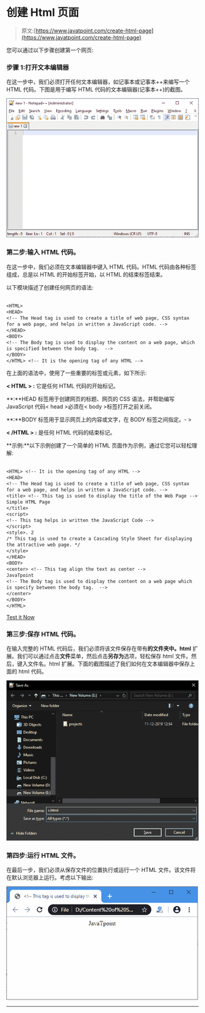 # 创建 Html 页面

> 原文:[https://www.javatpoint.com/create-html-page](https://www.javatpoint.com/create-html-page)

您可以通过以下步骤创建第一个网页:

### 步骤 1:打开文本编辑器

在这一步中，我们必须打开任何文本编辑器，如记事本或记事本++来编写一个 HTML 代码。下图是用于编写 HTML 代码的文本编辑器(记事本++)的截图。

![Create Html Page](img/35e6f70dc9d49eb06b11b0d1e90640c2.png)

### 第二步:输入 HTML 代码。

在这一步中，我们必须在文本编辑器中键入 HTML 代码。HTML 代码由各种标签组成，总是以 HTML 的开始标签开始，以 HTML 的结束标签结束。

以下模块描述了创建任何网页的语法:

```

<HTML> 
<HEAD>
<!-- The Head tag is used to create a title of web page, CSS syntax for a web page, and helps in written a JavaScript code. -->
</HEAD>
<BODY>
<!-- The Body tag is used to display the content on a web page, which is specified between the body tag.  -->
</BODY>
</HTML> <!-- It is the opening tag of any HTML -->

```

在上面的语法中，使用了一些重要的标签或元素，如下所示:

**< HTML > :** 它是任何 HTML 代码的开始标记。

**<HEAD>:**HEAD 标签用于创建网页的标题、网页的 CSS 语法，并帮助编写 JavaScript 代码< head >必须在< body >标签打开之前关闭。

**<BODY>:**BODY 标签用于显示网页上的内容或文字，在 BODY 标签之间指定。- >

**< /HTML > :** 是任何 HTML 代码的结束标记。

**示例:**以下示例创建了一个简单的 HTML 页面作为示例，通过它您可以轻松理解:

```

<HTML> <!-- It is the opening tag of any HTML -->
<HEAD>
<!-- The Head tag is used to create a title of web page, CSS syntax for a web page, and helps in written a JavaScript code. -->
<title> <!-- This tag is used to display the title of the Web Page -->
Simple HTML Page
</title>
<script>
<!-- This tag helps in written the JavaScript Code -->
</script>
<style>. 2
/* This tag is used to create a Cascading Style Sheet for displaying the attractive web page. */
</style>
</HEAD>
<BODY>
<center> <!-- This tag align the text as center -->
JavaTpoint
<!-- The Body tag is used to display the content on a web page which is specify between the body tag.  -->
</center>
</BODY>
</HTML>

```

[Test it Now](https://www.javatpoint.com/oprweb/test.jsp?filename=CreateHtmlPage)

### 第三步:保存 HTML 代码。

在输入完整的 HTML 代码后，我们必须将该文件保存在带有**的文件夹中。html** 扩展。我们可以通过点击**文件**菜单，然后点击**另存为**选项，轻松保存 html 文件。然后，键入文件名。html 扩展。下面的截图描述了我们如何在文本编辑器中保存上面的 html 代码。

![Create Html Page](img/2bdf9bf421212b1de551f4751b5abd9c.png)

### 第四步:运行 HTML 文件。

在最后一步，我们必须从保存文件的位置执行或运行一个 HTML 文件。该文件将在默认浏览器上运行。考虑以下输出:

![Create Html Page](img/1c4670ec0c6ece1cec277abeb852f10b.png)

* * *